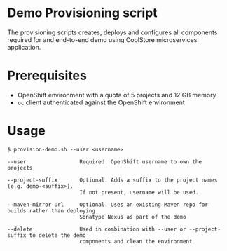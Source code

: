 Demo Provisioning script
======================
The provisioning scripts creates, deploys and configures all components required for
and end-to-end demo using CoolStore microservices application.

Prerequisites
============
* OpenShift environment with a quota of 5 projects and 12 GB memory
* `oc` client authenticated against the OpenShift environment

Usage
============
```
$ provision-demo.sh --user <username>

--user                 Required. OpenShift username to own the projects

--project-suffix       Optional. Adds a suffix to the project names (e.g. demo-<suffix>).
                       If not present, username will be used.

--maven-mirror-url     Optional. Uses an existing Maven repo for builds rather than deploying
                       Sonatype Nexus as part of the demo

--delete               Used in combination with --user or --project-suffix to delete the demo
                       components and clean the environment
```
